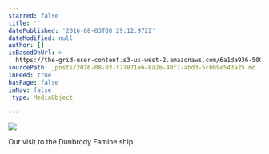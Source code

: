 ```yaml
---
starred: false
title: ''
datePublished: '2016-08-03T08:29:12.972Z'
dateModified: null
author: []
isBasedOnUrl: >-
  https://the-grid-user-content.s3-us-west-2.amazonaws.com/6a1da936-5009-4537-a477-0143648385c3.jpg
sourcePath: _posts/2016-08-03-f77871e6-8a2e-40f1-abd3-5cb09e543a25.md
inFeed: true
hasPage: false
inNav: false
_type: MediaObject

---
```

![](https://the-grid-user-content.s3-us-west-2.amazonaws.com/6a1da936-5009-4537-a477-0143648385c3.jpg)

Our visit to the Dunbrody Famine ship